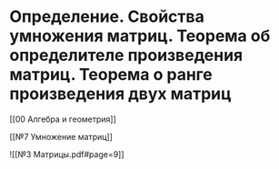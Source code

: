 # Определение. Свойства умножения матриц. Теорема об определителе произведения матриц. Теорема о ранге произведения двух матриц
[[00 Алгебра и геометрия]]

[[№7 Умножение матриц]]

![[№3 Матрицы.pdf#page=9]]
